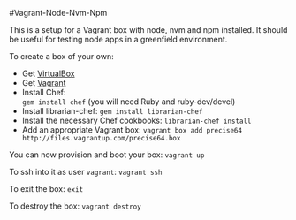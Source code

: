 #Vagrant-Node-Nvm-Npm

This is a setup for a Vagrant box with node, nvm and npm installed. It
should be useful for testing node apps in a greenfield environment.

To create a box of your own:

- Get [VirtualBox](https://www.virtualbox.org/wiki/Downloads)
- Get [Vagrant](http://http://downloads.vagrantup.com/)
- Install Chef:  
  ```gem install chef``` (you will need Ruby and ruby-dev/devel)
- Install librarian-chef:
  ```gem install librarian-chef```
- Install the necessary Chef cookbooks:
  ```librarian-chef install```
- Add an appropriate Vagrant box:
  ```vagrant box add precise64 http://files.vagrantup.com/precise64.box```

You can now provision and boot your box:
```vagrant up```

To ssh into it as user `vagrant`:
```vagrant ssh```

To exit the box:
```exit```

To destroy the box:
```vagrant destroy```
